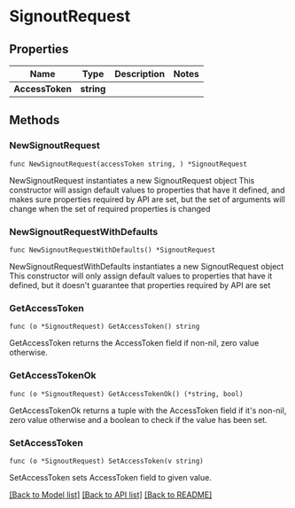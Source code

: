 # SignoutRequest

## Properties

Name | Type | Description | Notes
------------ | ------------- | ------------- | -------------
**AccessToken** | **string** |  | 

## Methods

### NewSignoutRequest

`func NewSignoutRequest(accessToken string, ) *SignoutRequest`

NewSignoutRequest instantiates a new SignoutRequest object
This constructor will assign default values to properties that have it defined,
and makes sure properties required by API are set, but the set of arguments
will change when the set of required properties is changed

### NewSignoutRequestWithDefaults

`func NewSignoutRequestWithDefaults() *SignoutRequest`

NewSignoutRequestWithDefaults instantiates a new SignoutRequest object
This constructor will only assign default values to properties that have it defined,
but it doesn't guarantee that properties required by API are set

### GetAccessToken

`func (o *SignoutRequest) GetAccessToken() string`

GetAccessToken returns the AccessToken field if non-nil, zero value otherwise.

### GetAccessTokenOk

`func (o *SignoutRequest) GetAccessTokenOk() (*string, bool)`

GetAccessTokenOk returns a tuple with the AccessToken field if it's non-nil, zero value otherwise
and a boolean to check if the value has been set.

### SetAccessToken

`func (o *SignoutRequest) SetAccessToken(v string)`

SetAccessToken sets AccessToken field to given value.



[[Back to Model list]](../README.md#documentation-for-models) [[Back to API list]](../README.md#documentation-for-api-endpoints) [[Back to README]](../README.md)


